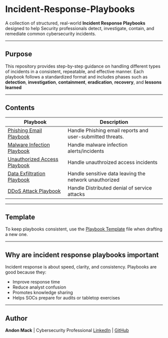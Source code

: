 # Incident-Response-Playbooks

A collection of structured, real-world **Incident Response Playbooks** designed to help Security professionals detect, investigate, contain, and remediate common cybersecurity incidents. 

---

## Purpose

This repository provides step-by-step guidance on handling different types of incidents in a consistent, repeatable, and effective manner. Each playbook follows a standardized format and includes phases such as **detection**, **investigation**, **containment**, **eradication**, **recovery**, and **lessons learned**

---

## Contents

| Playbook | Description |
|----------|-------------|
| [Phishing Email Playbook](./Phishing-Email.md)         | Handle Phishing email reports and user-submitted threats. |
| [Malware Infection Playbook](./Malware-Infection-Playbook.md) | Handle malware infection alerts/incidents   |
| [Unauthorized Access Playbook](./Unauthorized-Access.md) | Handle unauthroized access incidents |
| [Data Exfiltration Playbook](./Data-Exfiltration.md) | Handle sensitive data leaving the network unauthorized |
| [DDoS Attack Playbook](./DDos-Attack.md) | Handle Distributed denial of service attacks |
---

## Template

To keep playbooks consistent, use the [Playbook Template](./playbook-template.md) file when drafting a new one.

---

## Why are incident response playbooks important

Incident response is about speed, clarity, and consistency. Playbooks are good because they:
- Improve response time
- Reduce analyst confusion
- Promotes knowledge sharing
- Helps SOCs prepare for audits or tabletop exercises

---

## Author
**Andon Mack** | Cybersecurity Professional
[LinkedIn](https://www.linkedin.com/in/andon-mack-62632ab2/) | [GitHub](https://github.com/amack3131)

